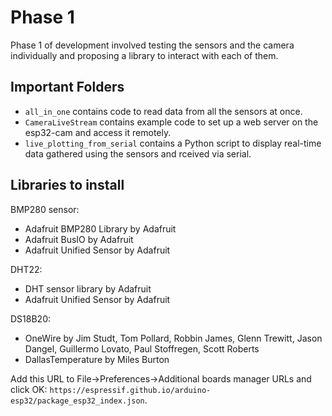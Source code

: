 # Phase 1

Phase 1 of development involved testing the sensors and the camera individually and proposing a library to interact with each of them.

## Important Folders

- `all_in_one` contains code to read data from all the sensors at once.
- `CameraLiveStream` contains example code to set up a web server on the esp32-cam and access it remotely.
- `live_plotting_from_serial` contains a Python script to display real-time data gathered using the sensors and rceived via serial.

## Libraries to install

BMP280 sensor:
- Adafruit BMP280 Library by Adafruit
- Adafruit BusIO by Adafruit
- Adafruit Unified Sensor by Adafruit

DHT22:
- DHT sensor library by Adafruit
- Adafruit Unified Sensor by Adafruit

DS18B20:
- OneWire by Jim Studt, Tom Pollard, Robbin James, Glenn Trewitt, Jason Dangel, Guillermo Lovato, Paul Stoffregen, Scott Roberts
- DallasTemperature by Miles Burton

Add this URL to File->Preferences->Additional boards manager URLs and click OK: `https://espressif.github.io/arduino-esp32/package_esp32_index.json`.
